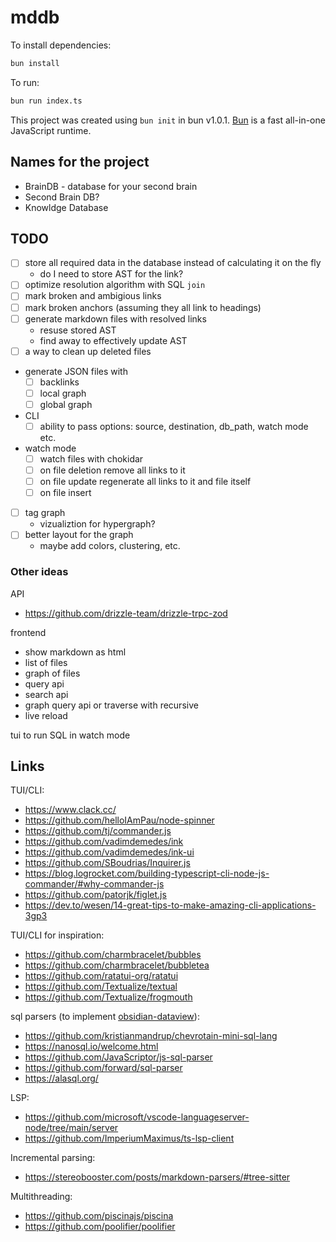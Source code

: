 # mddb

To install dependencies:

```bash
bun install
```

To run:

```bash
bun run index.ts
```

This project was created using `bun init` in bun v1.0.1. [Bun](https://bun.sh) is a fast all-in-one JavaScript runtime.

## Names for the project

- BrainDB - database for your second brain
- Second Brain DB?
- Knowldge Database

## TODO

- [ ] store all required data in the database instead of calculating it on the fly
  - do I need to store AST for the link?
- [ ] optimize resolution algorithm with SQL `join`
- [ ] mark broken and ambigious links
- [ ] mark broken anchors (assuming they all link to headings)
- [ ] generate markdown files with resolved links
  - resuse stored AST
  - find away to effectively update AST
- [ ] a way to clean up deleted files
- generate JSON files with
  - [ ] backlinks
  - [ ] local graph
  - [ ] global graph
- CLI
  - [ ] ability to pass options: source, destination, db_path, watch mode etc.
- watch mode
  - [ ] watch files with chokidar
  - [ ] on file deletion remove all links to it
  - [ ] on file update regenerate all links to it and file itself
  - [ ] on file insert
- [ ] tag graph
  - vizualiztion for hypergraph?
- [ ] better layout for the graph
  - maybe add colors, clustering, etc.

### Other ideas

API

- https://github.com/drizzle-team/drizzle-trpc-zod

frontend

- show markdown as html
- list of files
- graph of files
- query api
- search api
- graph query api or traverse with recursive
- live reload

tui to run SQL in watch mode

## Links

TUI/CLI:

- https://www.clack.cc/
- https://github.com/helloIAmPau/node-spinner
- https://github.com/tj/commander.js
- https://github.com/vadimdemedes/ink
- https://github.com/vadimdemedes/ink-ui
- https://github.com/SBoudrias/Inquirer.js
- https://blog.logrocket.com/building-typescript-cli-node-js-commander/#why-commander-js
- https://github.com/patorjk/figlet.js
- https://dev.to/wesen/14-great-tips-to-make-amazing-cli-applications-3gp3

TUI/CLI for inspiration:

- https://github.com/charmbracelet/bubbles
- https://github.com/charmbracelet/bubbletea
- https://github.com/ratatui-org/ratatui
- https://github.com/Textualize/textual
- https://github.com/Textualize/frogmouth

sql parsers (to implement [obsidian-dataview](https://github.com/blacksmithgu/obsidian-dataview)):

- https://github.com/kristianmandrup/chevrotain-mini-sql-lang
- https://nanosql.io/welcome.html
- https://github.com/JavaScriptor/js-sql-parser
- https://github.com/forward/sql-parser
- https://alasql.org/

LSP:

- https://github.com/microsoft/vscode-languageserver-node/tree/main/server
- https://github.com/ImperiumMaximus/ts-lsp-client

Incremental parsing:

- https://stereobooster.com/posts/markdown-parsers/#tree-sitter

Multithreading:

- https://github.com/piscinajs/piscina
- https://github.com/poolifier/poolifier
